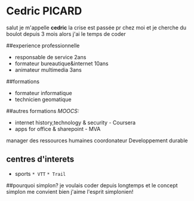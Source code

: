 # Cedric PICARD
salut je m'appelle **cedric**
la crise est passée pr chez moi et
je cherche du boulot depuis 3 mois
alors j'ai le temps de coder

##experience professionnelle
* responsable de service 2ans
* formateur bureautique&internet 10ans
* animateur multimedia 3ans

##formations
* formateur informatique
* technicien geomatique

##autres formations
_MOOCS:_
* internet history,technology & security - Coursera
* apps for office & sharepoint - MVA

manager des ressources humaines
coordonateur Developpement durable

## centres d'interets
* sports
`* VTT`
`* Trail`

##pourquoi simplon?
je voulais coder depuis longtemps et le concept simplon me convient bien
j'aime l'esprit simplonien!
